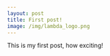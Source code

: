 ```yaml
---
layout: post
title: First post!
image: /img/lambda_logo.png
---
```


This is my first post, how exciting!
